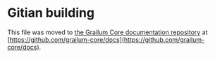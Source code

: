 Gitian building
================

This file was moved to [the Grailum Core documentation repository](https://github.com/grailum-core/docs/blob/master/gitian-building.md) at [https://github.com/grailum-core/docs](https://github.com/grailum-core/docs).
